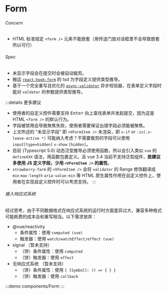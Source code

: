 # Form

###### Concern

- HTML 标准规定 `<form />` 元素不能嵌套（用传送门放对话框里不会导致嵌套所以可行）

###### Spec

- 未显示字段会在提交时会被自动裁剪。
- 搬运 [`react-hook-form`](https://www.npmjs.com/package/react-hook-form) 的 tsd 为字段定义提供类型推导。
- 基于一个完全重写且优化的 [`async-validator`](https://github.com/yiminghe/async-validator) 异步校验器，在表单定义字段时能对 `valdator` 的参数提供类型推导。

:::details 更多建议
  - 使用者的自定义控件需要支持 <kbd>Enter</kbd> 向上查找表单并发起提交，因为这是 HTML `<form />` 的默认行为。
  - 字段被禁用会导致聚焦失败，使用者需要保证出错字段必须能被聚焦。
  - 上文所述的 “未显示字段” 即 `<VFormItem />` 未渲染，即 `v-if` or `:is(.v-leave-active *)` 可能纳入考虑？不需要裁剪的字段可以使用 `input[type=hidden]` `v-show` `[hidden]`。
  - 目前 (Typescript 5.0) 动态泛型推导必须使用函数，所以会引入类似 `vue` 的 `defineXXX` 语法，用函数包裹定义。且 vue 3.4 当前不支持泛型组件，**故建议多使用 JS 定义字段，少用 `<VFormItem />` 的属性**。
  - `strawberry-farm` 的 `<VFormItem />` 会将 `validator` 的 Range 修饰翻译成 `min` `max-length` `aria-value-min` 等 HTML 原生属性作用在自定义控件上，使用者在实现自定义控件时可以考虑支持。
:::

###### 接入响应式系统

经过思考，由于不同数据格式在响应式系统的运行时方面差异过大，兼容多种格式可能耗费的成本会和重写相当。以下需求放弃：

- @vue/reactivity
  - 条件属性：使用 `computed (vue)`
  - 触发器：使用 `watch/watchEffect/effect (vue)`
- signal （暂未支持）
  - （饼）条件属性：使用 `computed`
  - （饼）触发器：使用 `effect`
- 无响应式系统 （暂未支持）
  - （饼）条件属性：使用 `{ [Symbol]: () => { } }`
  - （饼）触发器：使用 `callback`

:::demo components/Form
:::
